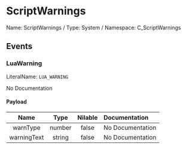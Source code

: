 # ScriptWarnings

Name: ScriptWarnings / Type: System / Namespace: C_ScriptWarnings

## Events

### LuaWarning
LiteralName: `LUA_WARNING`

No Documentation

#### Payload
|Name|Type|Nilable|Documentation|
|:---:|:---:|:---:|:---|
|warnType|number|false|No Documentation|
|warningText|string|false|No Documentation|